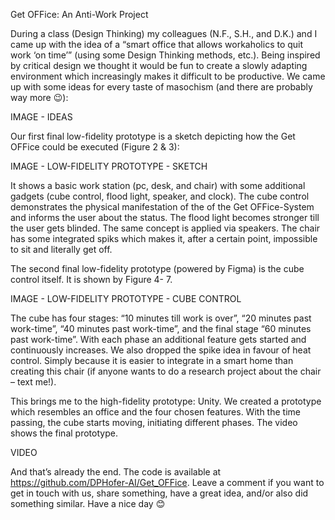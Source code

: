 Get OFFice: An Anti-Work Project

During a class (Design Thinking) my colleagues (N.F., S.H., and D.K.) and I came up with the idea of a “smart office that allows workaholics to quit work ‘on time’” (using some Design Thinking methods, etc.). Being inspired by critical design we thought it would be fun to create a slowly adapting environment which increasingly makes it difficult to be productive. We came up with some ideas for every taste of masochism (and there are probably way more 😉):

IMAGE - IDEAS
 
Our first final low-fidelity prototype is a sketch depicting how the Get OFFice could be executed (Figure 2 & 3):

IMAGE - LOW-FIDELITY PROTOTYPE - SKETCH

It shows a basic work station (pc, desk, and chair) with some additional gadgets (cube control, flood light, speaker, and clock). The cube control demonstrates the physical manifestation of the of the Get OFFice-System and informs the user about the status. The flood light becomes stronger till the user gets blinded. The same concept is applied via speakers. The chair has some integrated spiks which makes it, after a certain point, impossible to sit and literally get off.

The second final low-fidelity prototype (powered by Figma) is the cube control itself. It is shown by Figure 4- 7. 

IMAGE - LOW-FIDELITY PROTOTYPE - CUBE CONTROL

The cube has four stages: “10 minutes till work is over”, “20 minutes past work-time”, “40 minutes past work-time”, and the final stage “60 minutes past work-time”. With each phase an additional feature gets started and continuously increases.
We also dropped the spike idea in favour of heat control. Simply because it is easier to integrate in a smart home than creating this chair (if anyone wants to do a research project about the chair – text me!).

This brings me to the high-fidelity prototype: Unity. We created a prototype which resembles an office and the four chosen features. With the time passing, the cube starts moving, initiating different phases. The video shows the final prototype.

VIDEO

And that’s already the end. The code is available at https://github.com/DPHofer-AI/Get_OFFice. Leave a comment if you want to get in touch with us, share something, have a great idea, and/or also did something similar. Have a nice day 😊
